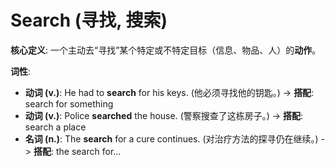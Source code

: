 # Search (寻找, 搜索)

**核心定义**: 一个主动去“寻找”某个特定或不特定目标（信息、物品、人）的**动作**。

**词性**:
- **动词 (v.)**: He had to **search** for his keys. (他必须寻找他的钥匙。) -> **搭配**: search for something
- **动词 (v.)**: Police **searched** the house. (警察搜查了这栋房子。) -> **搭配**: search a place
- **名词 (n.)**: The **search** for a cure continues. (对治疗方法的探寻仍在继续。) -> **搭配**: the search for...